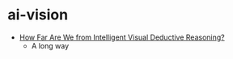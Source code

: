 ai-vision
=========

* [How Far Are We from Intelligent Visual Deductive Reasoning?](https://arxiv.org/abs/2403.04732)
    * A long way